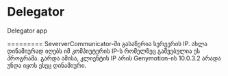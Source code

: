 Delegator
=========

Delegator app

=========
SeververCommunicator-ში გასაწერია სერვერის IP. ახლა დინამიურად იღებს იმ კომპიუტერის IP-ს რომელზეც გაშვებულია ეს პროგრამა. გარდა ამისა,
კლიენტის IP არის Genymotion-ის 10.0.3.2 არადა უნდა იყოს ესეც დინამიური.
